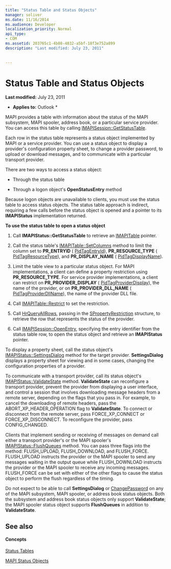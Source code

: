 ```yaml
---
title: "Status Table and Status Objects"
manager: soliver
ms.date: 11/16/2014
ms.audience: Developer
localization_priority: Normal
api_type:
- COM
ms.assetid: 203765c1-4b08-4032-a5bf-18f3e752a899
description: "Last modified: July 23, 2011"
 
 
---
```


# Status Table and Status Objects

 **Last modified:** July 23, 2011 
  
 * **Applies to:** Outlook * 
  
MAPI provides a table with information about the status of the MAPI subsystem, MAPI spooler, address book, or a particular service provider. You can access this table by calling [IMAPISession::GetStatusTable](imapisession-getstatustable.md).
  
Each row in the status table represents a status object implemented by MAPI or a service provider. You can use a status object to display a provider's configuration property sheet, to change a provider password, to upload or download messages, and to communicate with a particular transport provider. 
  
There are two ways to access a status object:
  
- Through the status table
    
- Through a logon object's **OpenStatusEntry** method 
    
Because logon objects are unavailable to clients, you must use the status table to access status objects. The status table approach is indirect, requiring a few calls before the status object is opened and a pointer to its **IMAPIStatus** implementation returned. 
  
 **To use the status table to open a status object**
  
1. Call **IMAPIStatus::GetStatusTable** to retrieve an [IMAPITable](imapitableiunknown.md) pointer. 
    
2. Call the status table's [IMAPITable::SetColumns](imapitable-setcolumns.md) method to limit the column set to **PR_ENTRYID** ( [PidTagEntryId](pidtagentryid-canonical-property.md)), **PR_RESOURCE_TYPE** ( [PidTagResourceType](pidtagresourcetype-canonical-property.md)), and **PR_DISPLAY_NAME** ( [PidTagDisplayName](pidtagdisplayname-canonical-property.md)).
    
3. Limit the table view to a particular status object. For MAPI implementations, a client can define a property restriction using **PR_RESOURCE_TYPE**. For service provider implementations, a client can restrict on **PR_PROVIDER_DISPLAY** ( [PidTagProviderDisplay](pidtagproviderdisplay-canonical-property.md)), the name of the provider, or on **PR_PROVIDER_DLL_NAME** ( [PidTagProviderDllName](pidtagproviderdllname-canonical-property.md)), the name of the provider DLL file.
    
4. Call [IMAPITable::Restrict](imapitable-restrict.md) to set the restriction. 
    
5. Call [HrQueryAllRows](hrqueryallrows.md), passing in the [SPropertyRestriction](spropertyrestriction.md) structure, to retrieve the row that represents the status of the provider. 
    
6. Call [IMAPISession::OpenEntry](imapisession-openentry.md), specifying the entry identifier from the status table row, to open the status object and retrieve an **IMAPIStatus** pointer. 
    
To display a property sheet, call the status object's [IMAPIStatus::SettingsDialog](imapistatus-settingsdialog.md) method for the target provider. **SettingsDialog** displays a property sheet for viewing and in some cases, changing the configuration properties of a provider. 
  
To communicate with a transport provider, call its status object's [IMAPIStatus::ValidateState](imapistatus-validatestate.md) method. **ValidateState** can reconfigure a transport provider, prevent the provider from displaying a user interface, and control a session that involves downloading message headers from a remote server, depending on the flags that you pass in. For example, to cancel the downloading of remote headers, pass the ABORT_XP_HEADER_OPERATION flag to **ValidateState**. To connect or disconnect from the remote server, pass FORCE_XP_CONNECT or FORCE_XP_DISCONNECT. To reconfigure the provider, pass CONFIG_CHANGED. 
  
Clients that implement sending or receiving of messages on demand call either a transport provider's or the MAPI spooler's [IMAPIStatus::FlushQueues](imapistatus-flushqueues.md) method. You can pass three flags into the method: FLUSH_UPLOAD, FLUSH_DOWNLOAD, and FLUSH_FORCE. FLUSH_UPLOAD instructs the provider or the MAPI spooler to send any messages waiting in the output queue while FLUSH_DOWNLOAD instructs the provider or the MAPI spooler to receive any incoming messages. FLUSH_FORCE can be set with either of the other flags to cause the status object to perform the flush regardless of the timing. 
  
Do not expect to be able to call **SettingsDialog** or [ChangePassword](imapistatus-changepassword.md) on any of the MAPI subsystem, MAPI spooler, or address book status objects. Both the subsystem and address book status objects only support **ValidateState**; the MAPI spooler status object supports **FlushQueues** in addition to **ValidateState**.
  
## See also

#### Concepts

[Status Tables](status-tables.md)
  
[MAPI Status Objects](mapi-status-objects.md)

